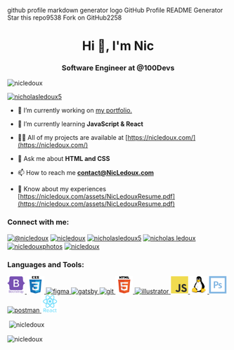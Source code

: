 github profile markdown generator logo
GitHub Profile README Generator
Star this repo9538
Fork on GitHub2258
<h1 align="center">Hi 👋, I'm Nic</h1>
<h3 align="center">Software Engineer at @100Devs</h3>

<p align="left"> <img src="https://komarev.com/ghpvc/?username=nicledoux&label=Profile%20views&color=0e75b6&style=flat" alt="nicledoux" /> </p>

<p align="left"> <a href="https://twitter.com/nicholasledoux5" target="blank"><img src="https://img.shields.io/twitter/follow/nicholasledoux5?logo=twitter&style=for-the-badge" alt="nicholasledoux5" /></a> </p>

- 🔭 I’m currently working on [my portfolio.](https://nicledoux.com/)

- 🌱 I’m currently learning **JavaScript & React**

- 👨‍💻 All of my projects are available at [https://nicledoux.com/](https://nicledoux.com/)

- 💬 Ask me about **HTML and CSS**

- 📫 How to reach me **contact@NicLedoux.com**

- 📄 Know about my experiences [https://nicledoux.com/assets/NicLedouxResume.pdf](https://nicledoux.com/assets/NicLedouxResume.pdf)

<h3 align="left">Connect with me:</h3>
<p align="left">
<a href="https://codepen.io/nicledoux" target="blank"><img align="center" src="https://raw.githubusercontent.com/rahuldkjain/github-profile-readme-generator/master/src/images/icons/Social/codepen.svg" alt="@nicledoux" height="30" width="40" /></a>
<a href="https://dev.to/nicledoux" target="blank"><img align="center" src="https://raw.githubusercontent.com/rahuldkjain/github-profile-readme-generator/master/src/images/icons/Social/devto.svg" alt="nicledoux" height="30" width="40" /></a>
<a href="https://twitter.com/nicholasledoux5" target="blank"><img align="center" src="https://raw.githubusercontent.com/rahuldkjain/github-profile-readme-generator/master/src/images/icons/Social/twitter.svg" alt="nicholasledoux5" height="30" width="40" /></a>
<a href="https://linkedin.com/in/nicholasledoux" target="blank"><img align="center" src="https://raw.githubusercontent.com/rahuldkjain/github-profile-readme-generator/master/src/images/icons/Social/linked-in-alt.svg" alt="nicholas ledoux" height="30" width="40" /></a>
<a href="https://instagram.com/nicledouxphotos" target="blank"><img align="center" src="https://raw.githubusercontent.com/rahuldkjain/github-profile-readme-generator/master/src/images/icons/Social/instagram.svg" alt="nicledouxphotos" height="30" width="40" /></a>
<a href="https://dribbble.com/nicledoux" target="blank"><img align="center" src="https://raw.githubusercontent.com/rahuldkjain/github-profile-readme-generator/master/src/images/icons/Social/dribbble.svg" alt="nicledoux" height="30" width="40" /></a>
</p>

<h3 align="left">Languages and Tools:</h3>
<p align="left"> <a href="https://getbootstrap.com" target="_blank" rel="noreferrer"> <img src="https://raw.githubusercontent.com/devicons/devicon/master/icons/bootstrap/bootstrap-plain-wordmark.svg" alt="bootstrap" width="40" height="40"/> </a> <a href="https://www.w3schools.com/css/" target="_blank" rel="noreferrer"> <img src="https://raw.githubusercontent.com/devicons/devicon/master/icons/css3/css3-original-wordmark.svg" alt="css3" width="40" height="40"/> </a> <a href="https://www.figma.com/" target="_blank" rel="noreferrer"> <img src="https://www.vectorlogo.zone/logos/figma/figma-icon.svg" alt="figma" width="40" height="40"/> </a> <a href="https://www.gatsbyjs.com/" target="_blank" rel="noreferrer"> <img src="https://www.vectorlogo.zone/logos/gatsbyjs/gatsbyjs-icon.svg" alt="gatsby" width="40" height="40"/> </a> <a href="https://git-scm.com/" target="_blank" rel="noreferrer"> <img src="https://www.vectorlogo.zone/logos/git-scm/git-scm-icon.svg" alt="git" width="40" height="40"/> </a> <a href="https://www.w3.org/html/" target="_blank" rel="noreferrer"> <img src="https://raw.githubusercontent.com/devicons/devicon/master/icons/html5/html5-original-wordmark.svg" alt="html5" width="40" height="40"/> </a> <a href="https://www.adobe.com/in/products/illustrator.html" target="_blank" rel="noreferrer"> <img src="https://www.vectorlogo.zone/logos/adobe_illustrator/adobe_illustrator-icon.svg" alt="illustrator" width="40" height="40"/> </a> <a href="https://developer.mozilla.org/en-US/docs/Web/JavaScript" target="_blank" rel="noreferrer"> <img src="https://raw.githubusercontent.com/devicons/devicon/master/icons/javascript/javascript-original.svg" alt="javascript" width="40" height="40"/> </a> <a href="https://www.linux.org/" target="_blank" rel="noreferrer"> <img src="https://raw.githubusercontent.com/devicons/devicon/master/icons/linux/linux-original.svg" alt="linux" width="40" height="40"/> </a> <a href="https://www.photoshop.com/en" target="_blank" rel="noreferrer"> <img src="https://raw.githubusercontent.com/devicons/devicon/master/icons/photoshop/photoshop-line.svg" alt="photoshop" width="40" height="40"/> </a> <a href="https://postman.com" target="_blank" rel="noreferrer"> <img src="https://www.vectorlogo.zone/logos/getpostman/getpostman-icon.svg" alt="postman" width="40" height="40"/> </a> <a href="https://reactjs.org/" target="_blank" rel="noreferrer"> <img src="https://raw.githubusercontent.com/devicons/devicon/master/icons/react/react-original-wordmark.svg" alt="react" width="40" height="40"/> </a> </p>

<p>&nbsp;<img align="center" src="https://github-readme-stats.vercel.app/api?username=nicledoux&show_icons=true&locale=en" alt="nicledoux" /></p>

<p><img align="center" src="https://github-readme-streak-stats.herokuapp.com/?user=nicledoux&" alt="nicledoux" /></p>
